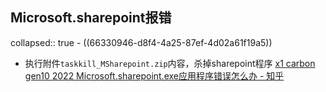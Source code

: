 ## Microsoft.sharepoint报错
collapsed:: true
	- ((66330946-d8f4-4a25-87ef-4d02a61f19a5))
- 执行附件`taskkill_MSharepoint.zip`内容，杀掉sharepoint程序 [x1 carbon gen10 2022 Microsoft.sharepoint.exe应用程序错误怎么办 - 知乎](https://zhuanlan.zhihu.com/p/585685385)